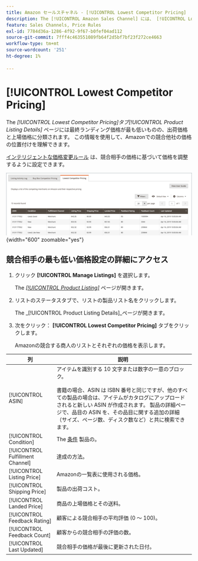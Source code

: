 ```yaml
---
title: Amazon セールスチャネル - [!UICONTROL Lowest Competitor Pricing]
description: The [!UICONTROL Amazon Sales Channel] には、 [!UICONTROL Lowest Competitor Pricing] 「 」タブを使用して、Amazonでの競合相手の価格の位置付けを理解しやすくします。
feature: Sales Channels, Price Rules
exl-id: 7784d36a-1286-4f92-9f67-b0fef04ad112
source-git-commit: 7fff4c463551089fb64f2d5bf7bf23f272ce4663
workflow-type: tm+mt
source-wordcount: '251'
ht-degree: 1%

---
```


# [!UICONTROL Lowest Competitor Pricing]

The _[!UICONTROL Lowest Competitor Pricing]_タブ_[!UICONTROL Product Listing Details]_ ページには最終ランディング価格が最も低いものの、出荷価格と上場価格に分類されます。 この情報を使用して、Amazonでの競合他社の価格の位置付けを理解できます。

[インテリジェントな価格変更ルール](./intelligent-repricing-rules.md) は、競合相手の価格に基づいて価格を調整するように設定できます。

![競合相手の最も低い価格](assets/amazon-listing-details-lowest-comp.png){width="600" zoomable="yes"}

## 競合相手の最も低い価格設定の詳細にアクセス

1. クリック **[!UICONTROL Manage Listings]** を選択します。

   The [_[!UICONTROL Product Listing]_](./managing-product-listings.md) ページが開きます。

1. リストのステータスタブで、リストの製品リスト名をクリックします。

   The _[!UICONTROL Product Listing Details]_ページが開きます。

1. 次をクリック： **[!UICONTROL Lowest Competitor Pricing]** タブをクリックします。

   Amazonの競合する商人のリストとそれぞれの価格を表示します。

| 列 | 説明 |
|----------------------------------|----------------------------------------------------------------------------------------------------------------------------------------------------------------------------------------------------------------------------------------------------------------------------------------------------------------------------------------------------------------------------------------|
| [!UICONTROL ASIN] | アイテムを識別する 10 文字または数字の一意のブロック。<br><br>書籍の場合、ASIN は ISBN 番号と同じですが、他のすべての製品の場合は、アイテムがカタログにアップロードされると新しい ASIN が作成されます。 製品の詳細ページで、品目の ASIN を、その品目に関する追加の詳細（サイズ、ページ数、ディスク数など）と共に検索できます。 |
| [!UICONTROL Condition] | The [条件](./product-listing-condition.md) 製品の。 |
| [!UICONTROL Fulfillment Channel] | 達成の方法。 |
| [!UICONTROL Listing Price] | Amazonの一覧表に使用される価格。 |
| [!UICONTROL Shipping Price] | 製品の出荷コスト。 |
| [!UICONTROL Landed Price] | 商品の上場価格とその送料。 |
| [!UICONTROL Feedback Rating] | 顧客による競合相手の平均評価 (0 ～ 100)。 |
| [!UICONTROL Feedback Count] | 顧客からの競合相手の評価の数。 |
| [!UICONTROL Last Updated] | 競合相手の価格が最後に更新された日付。 |

